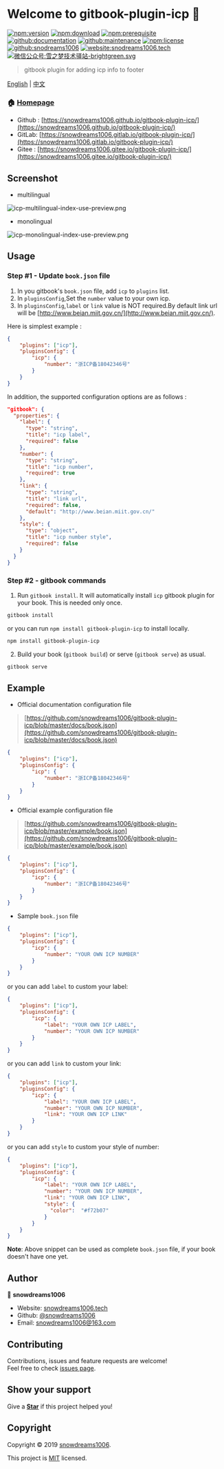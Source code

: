 # Welcome to gitbook-plugin-icp 👋

[![npm:version](https://img.shields.io/npm/v/gitbook-plugin-icp.svg)](https://www.npmjs.com/package/gitbook-plugin-icp)
[![npm:download](https://img.shields.io/npm/dt/gitbook-plugin-icp.svg)](https://www.npmjs.com/package/gitbook-plugin-icp)
[![npm:prerequisite](https://img.shields.io/badge/gitbook-*-blue.svg)](https://www.npmjs.com/package/gitbook-plugin-icp)
[![github:documentation](https://img.shields.io/badge/documentation-yes-brightgreen.svg)](https://github.com/snowdreams1006/gitbook-plugin-icp#readme)
[![github:maintenance](https://img.shields.io/badge/Maintained%3F-yes-green.svg)](https://github.com/snowdreams1006/gitbook-plugin-icp/graphs/commit-activity)
[![npm:license](https://img.shields.io/npm/l/gitbook-plugin-icp.svg)](https://github.com/snowdreams1006/gitbook-plugin-icp/blob/master/LICENSE)
[![github:snodreams1006](https://img.shields.io/badge/github-snowdreams1006-brightgreen.svg)](https://github.com/snowdreams1006)
[![website:snodreams1006.tech](https://img.shields.io/badge/website-snowdreams1006.tech-brightgreen.svg)](https://snowdreams1006.tech/)
[![微信公众号:雪之梦技术驿站-brightgreen.svg](https://img.shields.io/badge/%E5%BE%AE%E4%BF%A1%E5%85%AC%E4%BC%97%E5%8F%B7-%E9%9B%AA%E4%B9%8B%E6%A2%A6%E6%8A%80%E6%9C%AF%E9%A9%BF%E7%AB%99-brightgreen.svg)](https://snowdreams1006.github.io/snowdreams1006-wechat-public.jpeg)

> gitbook plugin for adding icp info to footer

[English](./README.md) | [中文](./README_zh.md)

### 🏠 [Homepage](https://github.com/snowdreams1006/gitbook-plugin-icp#readme)

- Github : [https://snowdreams1006.github.io/gitbook-plugin-icp/](https://snowdreams1006.github.io/gitbook-plugin-icp/)
- GitLab: [https://snowdreams1006.gitlab.io/gitbook-plugin-icp/](https://snowdreams1006.gitlab.io/gitbook-plugin-icp/)
- Gitee : [https://snowdreams1006.gitee.io/gitbook-plugin-icp/](https://snowdreams1006.gitee.io/gitbook-plugin-icp/)

## Screenshot

- multilingual

![icp-multilingual-index-use-preview.png](icp-multilingual-index-use-preview.png)

- monolingual

![icp-monolingual-index-use-preview.png](icp-monolingual-index-use-preview.png)

## Usage

### Step #1 - Update `book.json` file

1. In you gitbook's `book.json` file, add `icp` to `plugins` list.
2. In `pluginsConfig`,Set the `number` value to your own icp.
3. In `pluginsConfig`,`label` or `link` value is NOT required.By default link url will be [http://www.beian.miit.gov.cn/](http://www.beian.miit.gov.cn/).

Here is simplest example :

```json
{
    "plugins": ["icp"],
    "pluginsConfig": {
        "icp": {
            "number": "浙ICP备18042346号"
        }
    }
}
```

In addition, the supported configuration options are as follows : 

```json
"gitbook": {
  "properties": {
    "label": {
      "type": "string",
      "title": "icp label",
      "required": false
    },
    "number": {
      "type": "string",
      "title": "icp number",
      "required": true
    },
    "link": {
      "type": "string",
      "title": "link url",
      "required": false,
      "default": "http://www.beian.miit.gov.cn/"
    },
    "style": {
      "type": "object",
      "title": "icp number style",
      "required": false
    }
  }
}
```

### Step #2 - gitbook commands

1. Run `gitbook install`. It will automatically install `icp` gitbook plugin for your book. This is needed only once.

```bash
gitbook install
```

or you can run `npm install gitbook-plugin-icp` to install locally.

```bash
npm install gitbook-plugin-icp
```

2. Build your book (`gitbook build`) or serve (`gitbook serve`) as usual.

```bash
gitbook serve
```

## Example

- Official documentation configuration file

> [https://github.com/snowdreams1006/gitbook-plugin-icp/blob/master/docs/book.json](https://github.com/snowdreams1006/gitbook-plugin-icp/blob/master/docs/book.json)

```json
{
    "plugins": ["icp"],
    "pluginsConfig": {
        "icp": {
            "number": "浙ICP备18042346号"
        }
    }
}
```

- Official example configuration file

> [https://github.com/snowdreams1006/gitbook-plugin-icp/blob/master/example/book.json](https://github.com/snowdreams1006/gitbook-plugin-icp/blob/master/example/book.json)

```json
{
    "plugins": ["icp"],
    "pluginsConfig": {
        "icp": {
            "number": "浙ICP备18042346号"
        }
    }
}
```

- Sample `book.json` file 

```json
{
    "plugins": ["icp"],
    "pluginsConfig": {
        "icp": {
            "number": "YOUR OWN ICP NUMBER"
        }
    }
}
```

or you can add `label` to custom your label:

```json
{
    "plugins": ["icp"],
    "pluginsConfig": {
        "icp": {
            "label": "YOUR OWN ICP LABEL",
            "number": "YOUR OWN ICP NUMBER"
        }
    }
}
```

or you can add `link` to custom your link:

```json
{
    "plugins": ["icp"],
    "pluginsConfig": {
        "icp": {
            "label": "YOUR OWN ICP LABEL",
            "number": "YOUR OWN ICP NUMBER",
            "link": "YOUR OWN ICP LINK"
        }
    }
}
```

or you can add `style` to custom your style of number:

```json
{
    "plugins": ["icp"],
    "pluginsConfig": {
        "icp": {
            "label": "YOUR OWN ICP LABEL",
            "number": "YOUR OWN ICP NUMBER",
            "link": "YOUR OWN ICP LINK",
            "style": {
              "color":  "#f72b07"
            }
        }
    }
}
```

**Note**: Above snippet can be used as complete `book.json` file, if your book doesn't have one yet.

## Author

👤 **snowdreams1006**

- Website: [snowdreams1006.tech](https://snowdreams1006.tech/)
- Github: [@snowdreams1006](https://github.com/snowdreams1006)
- Email: [snowdreams1006@163.com](mailto:snowdreams1006@163.com)

## Contributing

Contributions, issues and feature requests are welcome!<br />Feel free to check [issues page](https://github.com/snowdreams1006/gitbook-plugin-icp/issues).

## Show your support

Give a [**Star**](https://github.com/snowdreams1006/gitbook-plugin-icp) if this project helped you!

## Copyright

Copyright © 2019 [snowdreams1006](https://github.com/snowdreams1006).

This project is [MIT](https://github.com/snowdreams1006/gitbook-plugin-icp/blob/master/LICENSE) licensed.